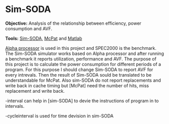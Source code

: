 # Sim-SODA

**Objective:** Analysis of the relationship between efficiency, power consumption and AVF.

**Tools:** [Sim-SODA](https://pdfs.semanticscholar.org/b490/7b8a9d4c597acf947246f401e3752f30ff0b.pdf), [McPat](https://www.hpl.hp.com/research/mcpat/) and [Matlab](https://www.mathworks.com/products/matlab.html)


[Alpha processor](https://en.wikipedia.org/wiki/DEC_Alpha) is used in this project and SPEC2000 is the benchmark. The Sim-SODA simulator works based on Alpha processor and after running a benchmark it reports utilization, performance and AVF. The purpose of this project is to calculate the power consumption for different periods of a program. For this purpose I should change Sim-SODA to report AVF for every intrevals. Then the result of Sim-SODA sould be translated to be understandable for McPat. Also sim-SODA do not report replacements and write back in cache timing but [McPat] need the number of hits, miss replacement and write back.

-interval can help in [sim-SODA] to devie the instructions of program in to intervals.

-cycleinterval is used for time devision in sim-SODA


